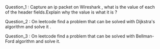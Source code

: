 Question_1 : Capture an ip packet on Wireshark , what is the value of each of the header fields.Explain why the value is what it is ?

Question_2 : On leetcode find a problem that can be solved with Dijkstra's algorithm and solve it .

Question_3 : On leetcode find a problem that can be solved with Bellman-Ford algorithm and solve it.
